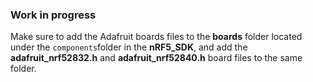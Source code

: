 ### Work in progress

Make sure to add the Adafruit boards files to the **boards** folder located under  the ``components``folder in the **nRF5_SDK**, and add the **adafruit_nrf52832.h** and **adafruit_nrf52840.h** board files to the same folder.

